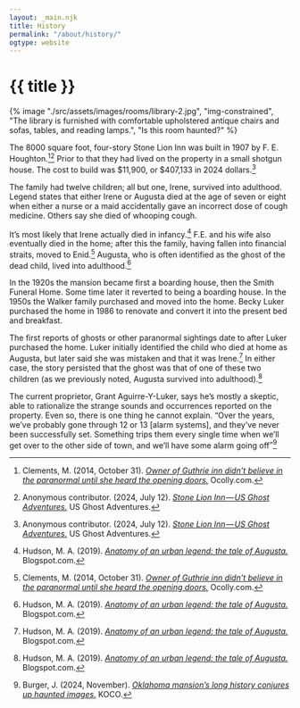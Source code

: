 ```yaml
---
layout: _main.njk
title: History
permalink: "/about/history/"
ogtype: website
---
```


<!-- markdownlint-disable MD025 -->
# {{ title }}
<!-- markdownlint-enable MD025 -->

<sli-dialog-img>

  {% image "./src/assets/images/rooms/library-2.jpg", "img-constrained", "The library is furnished with comfortable upholstered antique chairs and sofas, tables, and reading lamps.", "Is this room haunted?" %}

</sli-dialog-img>

The 8000 square foot, four-story Stone Lion Inn was built in 1907 by F. E. Houghton.[^1][^2] Prior to that they had lived on the property in a small shotgun house. The cost to build was $11,900, or $407,133 in 2024 dollars.[^2]

[^1]: Clements, M. (2014, October 31). <cite class="short-work"><a href="https://www.ocolly.com/owner-of-guthrie-inn-didnt-believe-in-the-paranormal-until-she-heard-the-opening-doors/article_cbc2dd0c-60aa-11e4-a23a-001a4bcf6878.html" target="_blank" rel="external noopener">Owner of Guthrie inn didn’t believe in the paranormal until she heard the opening doors.</a></cite> Ocolly&#46;com.

[^2]: Anonymous contributor. (2024, July 12). <cite class="short-work"><a href="https://usghostadventures.com/haunted-places/stone-lion-inn/" target="_blank" rel="external noopener">Stone Lion Inn&zwj;&hairsp;&zwj;&mdash;&zwj;&hairsp;&zwj;US Ghost Adventures.</a></cite> US Ghost Adventures.

The family had twelve children; all but one, Irene, survived into adulthood. Legend states that either Irene or Augusta died at the age of seven or eight when either a nurse or a maid accidentally gave an incorrect dose of cough medicine. Others say she died of whooping cough.

It’s most likely that Irene actually died in infancy.[^3] F.E. and his wife also eventually died in the home; after this the family, having fallen into financial straits, moved to Enid.[^1] Augusta, who is often identified as the ghost of the dead child, lived into adulthood.[^3]

[^3]: Hudson, M. A. (2019). <cite class="short-work"><a href="https://mystorical.blogspot.com/2011/03/anatomy-of-urban-legend-tale-of-augusta.html" target="_blank" rel="external noopener">Anatomy of an urban legend: the tale of Augusta.</a></cite> Blogspot&#46;com.

In the 1920s the mansion became first a boarding house, then the Smith Funeral Home. Some time later it reverted to being a boarding house. In the 1950s the Walker family purchased and moved into the home. Becky Luker purchased the home in 1986 to renovate and convert it into the present bed and breakfast.

The first reports of ghosts or other paranormal sightings date to after Luker purchased the home. Luker initially identified the child who died at home as Augusta, but later said she was mistaken and that it was Irene.[^3] In either case, the story persisted that the ghost was that of one of these two children (as we previously noted, Augusta survived into adulthood).[^3]

The current proprietor, Grant Aguirre-Y-Luker, says he’s mostly a skeptic, able to rationalize the strange sounds and occurrences reported on the property. Even so, there is one thing he cannot explain. <q>Over the years, we’ve probably gone through 12 or 13 [alarm systems], and they’ve never been successfully set. Something trips them every single time when we’ll get over to the other side of town, and we’ll have some alarm going off</q>[^4]

[^4]: Burger, J. (2024, November). <cite class="short-work"><a href="https://www.koco.com/article/stone-lion-inn-haunted-history/62779928" target="_blank" rel="external noopener">Oklahoma mansion’s long history conjures up haunted images.</a></cite> KOCO.
